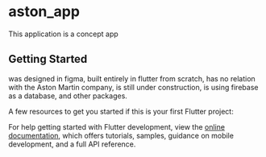 # aston_app

This application is a concept app
## Getting Started

was designed in figma, built entirely in flutter from 
scratch, has no relation with the Aston Martin company, 
is still under construction, is using firebase as a database, 
and other packages.

A few resources to get you started if this is your first Flutter project:

For help getting started with Flutter development, view the
[online documentation](https://docs.flutter.dev/), which offers tutorials,
samples, guidance on mobile development, and a full API reference.
